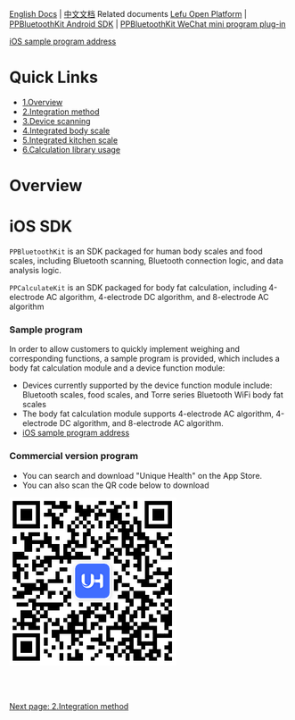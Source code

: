 [English Docs](README_EN.md)  |  [中文文档](README.md)
Related documents
[Lefu Open Platform](https://uniquehealth.lefuenergy.com/unique-open-web/#/document)  |    [PPBluetoothKit Android SDK](https://lefuhengqi.apifox.cn/doc-3330813)  |    [PPBluetoothKit WeChat mini program plug-in](https://uniquehealth.lefuenergy.com/unique-open-web/#/document?url=https://lefuhengqi.apifox.cn/doc-2625745)

[iOS sample program address](https://github.com/LefuHengqi/BluetoothKit-iOSDemo.git)

# Quick Links
- [1.Overview](README_EN.md)
- [2.Integration method](doc/Integration_EN.md)
- [3.Device scanning](doc/SearchDevice_EN.md)
- [4.Integrated body scale](doc/BodyScaleIntegrate_EN.md)
- [5.Integrated kitchen scale](doc/KitchenScaleIntegrate_EN.md)
- [6.Calculation library usage](doc/Calculate_EN.md)

# Overview
# iOS SDK

`PPBluetoothKit` is an SDK packaged for human body scales and food scales, including Bluetooth scanning, Bluetooth connection logic, and data analysis logic.

`PPCalculateKit` is an SDK packaged for body fat calculation, including 4-electrode AC algorithm, 4-electrode DC algorithm, and 8-electrode AC algorithm

### Sample program

In order to allow customers to quickly implement weighing and corresponding functions, a sample program is provided, which includes a body fat calculation module and a device function module:

- Devices currently supported by the device function module include: Bluetooth scales, food scales, and Torre series Bluetooth WiFi body fat scales
- The body fat calculation module supports 4-electrode AC algorithm, 4-electrode DC algorithm, and 8-electrode AC algorithm.
- [iOS sample program address](https://gitee.com/shenzhen-lfscale/bluetooth-kit-iosdemo.git)



### Commercial version program

- You can search and download "Unique Health" on the App Store.
- You can also scan the QR code below to download

![qrcode](images/qrcode_uh.png)

<br/>
<br/>

[Next page: 2.Integration method](doc/Integration_EN.md)


